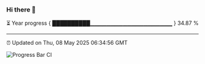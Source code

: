 ### Hi there 👋

⏳ Year progress { ██████████▁▁▁▁▁▁▁▁▁▁▁▁▁▁▁▁▁▁▁▁ } 34.87 %

---

⏰ Updated on Thu, 08 May 2025 06:34:56 GMT

![Progress Bar CI](https://github.com/ZhaoGui/ZhaoGui/workflows/Progress%20Bar%20CI/badge.svg)
